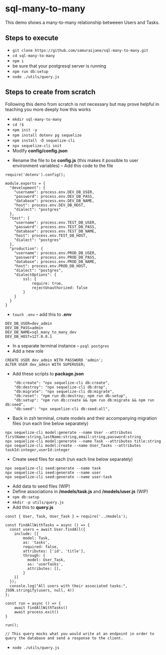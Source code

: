 # sql-many-to-many

This demo shows a many-to-many relationship betweeen Users and Tasks.

## Steps to execute

- `git clone https://github.com/samuraijane/sql-many-to-many.git`
- `cd sql-many-to-many`
- `npm i`
- be sure that your postgresql server is running
- `npm run db:setup`
- `node ./utils/query.js`

## Steps to create from scratch

Following this demo from scratch is not necessary but may prove helpful in teaching you more deeply how this works

- `mkdir sql-many-to-many`
- `cd !$`
- `npm init -y`
- `npm install dotenv pg sequelize`
- `npm install -D sequelize-cli`
- `npx sequelize-cli init`
- Modify **config/config.json**

* Rename the file to be **config.js** (this makes it possible to user environment variables)
  – Add this code to the file

```
require('dotenv').config();

module.exports = {
  "development": {
    "username": process.env.DEV_DB_USER,
    "password": process.env.DEV_DB_PASS,
    "database": process.env.DEV_DB_NAME,
    "host": process.env.DEV_DB_HOST,
    "dialect": "postgres"
  },
  "test": {
    "username": process.env.TEST_DB_USER,
    "password": process.env.TEST_DB_PASS,
    "database": process.env.TEST_DB_NAME,
    "host": process.env.TEST_DB_HOST,
    "dialect": "postgres"
  },
  "production": {
    "username": process.env.PROD_DB_USER,
    "password": process.env.PROD_DB_PASS,
    "database": process.env.PROD_DB_NAME,
    "host": process.env.PROD_DB_HOST,
    "dialect": "postgres",
    "dialectOptions": {
        ssl: {
            require: true,
            rejectUnauthorized: false
        }
    }
  }
}
```

- `touch .env`
  – add this to **.env**

```
DEV_DB_USER=dev_admin
DEV_DB_PASS=admin
DEV_DB_NAME=sql_many_to_many_dev
DEV_DB_HOST=127.0.0.1
```

- In a separate terminal instance
  – `psql postgres`
- Add a new role

```
CREATE USER dev_admin WITH PASSWORD 'admin';
ALTER USER dev_admin WITH SUPERUSER;
```

- Add these scripts to **package.json**

```
    "db:create": "npx sequelize-cli db:create",
    "db:destroy": "npx sequelize-cli db:drop",
    "db:migrate": "npx sequelize-cli db:migrate",
    "db:reset": "npm run db:destroy; npm run db:setup",
    "db:setup": "npm run db:create && npm run db:migrate && npm run db:seed",
    "db:seed": "npx sequelize-cli db:seed:all",
```

- Back in zsh terminal, create models and their accompanying migration files (run each line below separately)

```
npx sequelize-cli model:generate --name User --attributes firstName:string,lastName:string,email:string,password:string
npx sequelize-cli model:generate --name Task --attributes title:string
npx sequelize-cli model:create --name User_Tasks --attributes taskId:integer,userId:integer

```

- Create seed files for each (run each line below separately)

```
npx sequelize-cli seed:generate --name task
npx sequelize-cli seed:generate --name user
npx sequelize-cli seed:generate --name user-task
```

- Add data to seed files (WIP)
- Define associations in **/models/task.js** and **/models/user.js** (WIP)
- `npm db:setup`
- `mkdir -p utils/query.js`
- Add this to **query.js**

```
const { User, Task, User_Task } = require('../models');

const findAllWithTasks = async () => {
  const users = await User.findAll({
    include: [{
        model: Task,
        as: 'tasks',
        required: false,
        attributes: ['id', 'title'],
        through: {
          model: User_Task,
          as: 'userTasks',
          attributes: [],
        }
    }]
  });
  console.log("All users with their associated tasks:", JSON.stringify(users, null, 4))
};

const run = async () => {
    await findAllWithTasks()
    await process.exit()
}

run();

// This query mocks what you would write at an endpoint in order to query the database and send a response to the client.
```

- `node ./utils/query.js`
